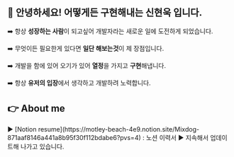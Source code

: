 <h2>👋 안녕하세요! 어떻게든 구현해내는 신현욱 입니다.</h2>

➡️ 항상 **성장하는 사람**이 되고싶어 개발자라는 새로운 일에 도전하게 되었습니다.

➡️ 무엇이든 필요한게 있다면 **일단 해보는것**이 제 장점입니다.

➡️ 개발을 함에 있어 오기가 있어 **열정**을 가지고 **구현**해냅니다.

➡️ 항상 **유저의 입장**에서 생각하고 개발하려 노력합니다.

<h2> 👉 About me </h2>
▶️ [Notion resume](https://motley-beach-4e9.notion.site/Mixdog-871aaf8146a441a8b95f30f112bdabe6?pvs=4) : 노션 이력서
▶️ 지속해서 업데이트해 나가고 있습니다.

<!--
**mixpuppy/mixpuppy** is a ✨ _special_ ✨ repository because its `README.md` (this file) appears on your GitHub profile.

Here are some ideas to get you started:

- 🔭 I’m currently working on ...
- 🌱 I’m currently learning ...
- 👯 I’m looking to collaborate on ...
- 🤔 I’m looking for help with ...
- 💬 Ask me about ...
- 📫 How to reach me: ...
- 😄 Pronouns: ...
- ⚡ Fun fact: ...
-->
